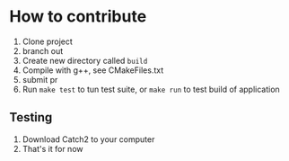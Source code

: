 # How to contribute 

1. Clone project 
2. branch out 
3. Create new directory called `build`
4. Compile with g++, see CMakeFiles.txt
5. submit pr 
6. Run `make test` to tun test suite, or `make run` to test build 
of application

## Testing 

1. Download Catch2 to your computer 
2. That's it for now

